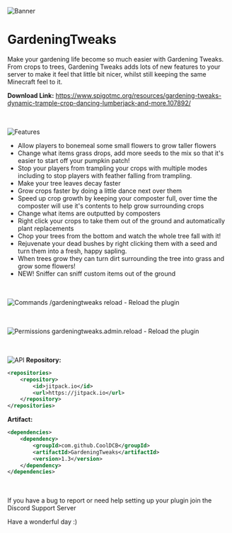 ![Banner](https://imgur.com/lCyzngG.png)
# GardeningTweaks
Make your gardening life become so much easier with Gardening Tweaks. From crops to trees, Gardening Tweaks adds lots of new features to your server to make it feel that little bit nicer, whilst still keeping the same Minecraft feel to it.

**Download Link:** https://www.spigotmc.org/resources/gardening-tweaks-dynamic-trample-crop-dancing-lumberjack-and-more.107892/


<br/><br/>
![Features](https://imgur.com/mDGUKbj.png)
- Allow players to bonemeal some small flowers to grow taller flowers
- Change what items grass drops, add more seeds to the mix so that it's easier to start off your pumpkin patch!
- Stop your players from trampling your crops with multiple modes including to stop players with feather falling from trampling.
- Make your tree leaves decay faster
- Grow crops faster by doing a little dance next over them
- Speed up crop growth by keeping your composter full, over time the composter will use it's contents to help grow surrounding crops
- Change what items are outputted by composters
- Right click your crops to take them out of the ground and automatically plant replacements
- Chop your trees from the bottom and watch the whole tree fall with it!
- Rejuvenate your dead bushes by right clicking them with a seed and turn them into a fresh, happy sapling.
- When trees grow they can turn dirt surrounding the tree into grass and grow some flowers!
- NEW! Sniffer can sniff custom items out of the ground

<br/><br/>
![Commands](https://imgur.com/g1qjQCI.png)
/gardeningtweaks reload - Reload the plugin

<br/><br/>
![Permissions](https://imgur.com/iZ53of5.png)
gardeningtweaks.admin.reload - Reload the plugin

<br/><br/>
![API](https://i.imgur.com/BdF7AGF.png)
**Repository:**
```xml
<repositories>
    <repository>
        <id>jitpack.io</id>
        <url>https://jitpack.io</url>
    </repository>
</repositories>
```
**Artifact:**
```xml
<dependencies>
    <dependency>
        <groupId>com.github.CoolDCB</groupId>
        <artifactId>GardeningTweaks</artifactId>
        <version>1.3</version>
    </dependency>
</dependencies>
```

<br/><br/>
If you have a bug to report or need help setting up your plugin join the Discord Support Server

Have a wonderful day :)
